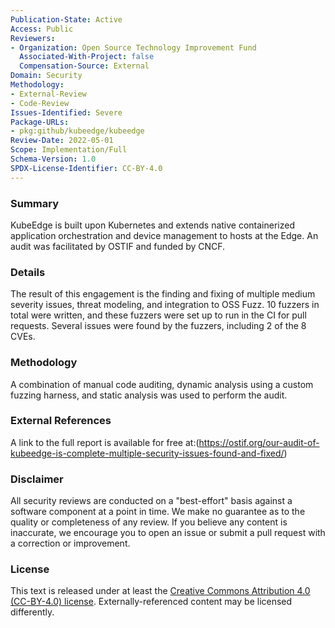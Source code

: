 ```yaml
---
Publication-State: Active
Access: Public
Reviewers:
- Organization: Open Source Technology Improvement Fund
  Associated-With-Project: false
  Compensation-Source: External
Domain: Security
Methodology:
- External-Review
- Code-Review
Issues-Identified: Severe
Package-URLs:
- pkg:github/kubeedge/kubeedge
Review-Date: 2022-05-01
Scope: Implementation/Full
Schema-Version: 1.0
SPDX-License-Identifier: CC-BY-4.0
---
```


### Summary

KubeEdge is built upon Kubernetes and extends native containerized application orchestration and device management to hosts at the Edge. An audit was facilitated by OSTIF and funded by CNCF. 

### Details

The result of this engagement is the finding and fixing of multiple medium severity issues, threat modeling, and integration to OSS Fuzz. 10 fuzzers in total were written, and these fuzzers were set up to run in the CI for pull requests. Several issues were found by the fuzzers, including 2 of the 8 CVEs.

### Methodology

A combination of manual code auditing, dynamic analysis using a custom fuzzing harness, and static analysis was used to perform the audit.


### External References

A link to the full report is available for free at:(https://ostif.org/our-audit-of-kubeedge-is-complete-multiple-security-issues-found-and-fixed/)

### Disclaimer

All security reviews are conducted on a "best-effort" basis against a software
component at a point in time. We make no guarantee as to the quality or completeness
of any review. If you believe any content is inaccurate, we encourage you to open
an issue or submit a pull request with a correction or improvement.

### License

This text is released under at least the
[Creative Commons Attribution 4.0 (CC-BY-4.0) license](https://creativecommons.org/licenses/by/4.0/legalcode.txt).
Externally-referenced content may be licensed differently.
